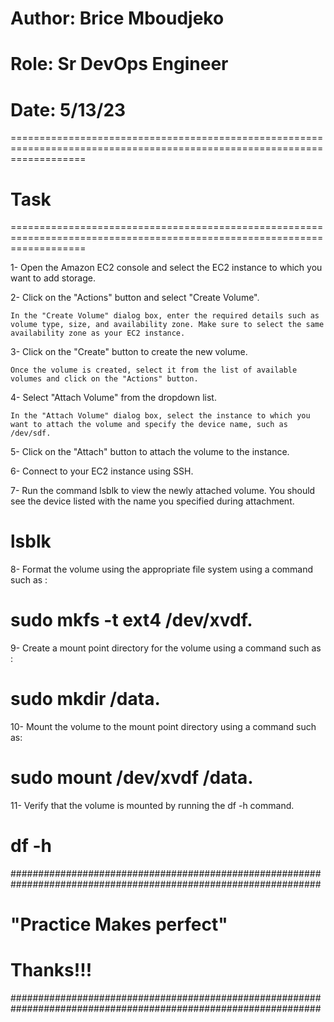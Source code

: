 # Author: Brice Mboudjeko
# Role: Sr DevOps Engineer
# Date: 5/13/23

=========================================================================================================================
#                                                       Task
=========================================================================================================================

1- Open the Amazon EC2 console and select the EC2 instance to which you want to add storage.

2- Click on the "Actions" button and select "Create Volume".

    In the "Create Volume" dialog box, enter the required details such as volume type, size, and availability zone. Make sure to select the same availability zone as your EC2 instance.

3- Click on the "Create" button to create the new volume.

    Once the volume is created, select it from the list of available volumes and click on the "Actions" button.

4- Select "Attach Volume" from the dropdown list.

    In the "Attach Volume" dialog box, select the instance to which you want to attach the volume and specify the device name, such as /dev/sdf.

5- Click on the "Attach" button to attach the volume to the instance.

6- Connect to your EC2 instance using SSH.

7- Run the command lsblk to view the newly attached volume. You should see the device listed with the name you specified during attachment.
    
#     lsblk

8- Format the volume using the appropriate file system using a command such as :
    
#    sudo mkfs -t ext4 /dev/xvdf.

9- Create a mount point directory for the volume using a command such as :
    
#    sudo mkdir /data.

10- Mount the volume to the mount point directory using a command such as:

#   sudo mount /dev/xvdf /data.

11- Verify that the volume is mounted by running the df -h command.

#   df -h

################################################################################################################
# "Practice Makes perfect"
#  Thanks!!!
################################################################################################################


